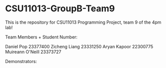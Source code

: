 # CSU11013-GroupB-Team9
This is the repository for CSU11013 Programming Project, team 9 of the 4pm lab!

Team Members + Student Number:

Daniel  Pop   23377400
Zicheng Liang 23331250
Aryan Kapoor  22300775
Muireann O'Neill 23373727

Demonstrators:
